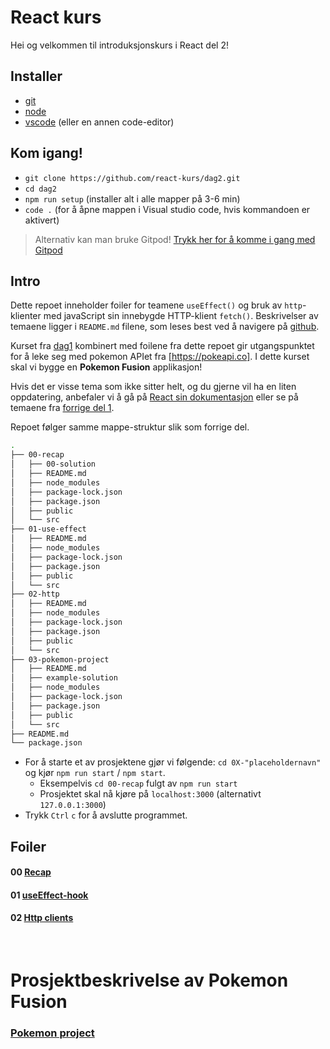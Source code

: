 # React kurs

Hei og velkommen til introduksjonskurs i React del 2!

## Installer
* [git](https://git-scm.com/downloads)
* [node](https://nodejs.org/en/download/)
* [vscode](https://code.visualstudio.com/download) (eller en annen code-editor)

## Kom igang!
* `git clone https://github.com/react-kurs/dag2.git`
* `cd dag2`
* `npm run setup` (installer alt i alle mapper på 3-6 min)
* `code .` (for å åpne mappen i Visual studio code, hvis kommandoen er aktivert)

> Alternativ kan man bruke Gitpod! [Trykk her for å komme i gang med Gitpod](https://gitpod.io/#https://github.com/react-kurs/dag2)

## Intro
Dette repoet inneholder foiler for teamene `useEffect()` og bruk av `http`-klienter med javaScript sin innebygde HTTP-klient `fetch()`.
Beskrivelser av temaene ligger i `README.md` filene, som leses best ved å navigere på [github](https://github.com/react-kurs/dag2).

Kurset fra [dag1](https://github.com/react-kurs/dag1) kombinert med foilene fra dette repoet gir utgangspunktet for å leke seg med pokemon APIet fra [https://pokeapi.co]. I dette kurset skal vi bygge en **Pokemon Fusion** applikasjon!

Hvis det er visse tema som ikke sitter helt, og du gjerne vil ha en liten oppdatering, anbefaler vi å gå på [React sin dokumentasjon](https://reactjs.org/docs/getting-started.html) eller se på temaene fra [forrige del 1](https://github.com/react-kurs/dag1s).

Repoet følger samme mappe-struktur slik som forrige del.

```bash
.
├── 00-recap
│   ├── 00-solution
│   ├── README.md
│   ├── node_modules
│   ├── package-lock.json
│   ├── package.json
│   ├── public
│   └── src
├── 01-use-effect
│   ├── README.md
│   ├── node_modules
│   ├── package-lock.json
│   ├── package.json
│   ├── public
│   └── src
├── 02-http
│   ├── README.md
│   ├── node_modules
│   ├── package-lock.json
│   ├── package.json
│   ├── public
│   └── src
├── 03-pokemon-project
│   ├── README.md
│   ├── example-solution
│   ├── node_modules
│   ├── package-lock.json
│   ├── package.json
│   ├── public
│   └── src
├── README.md
└── package.json
```


* For å starte et av prosjektene gjør vi følgende:  `cd 0X-"placeholdernavn"` og kjør `npm run start` / `npm start`.
  * Eksempelvis `cd 00-recap` fulgt av `npm run start`
  * Prosjektet skal nå kjøre på `localhost:3000` (alternativt `127.0.0.1:3000`)
* Trykk `Ctrl` `c` for å avslutte programmet.

## Foiler
#### 00 [Recap](00-recap/README.md)
#### 01 [useEffect-hook](01-use-effect/README.md)
#### 02 [Http clients](02-http/README.md)

<br>

# Prosjektbeskrivelse av Pokemon Fusion

###  [Pokemon project](03-pokemon-project/README.md)